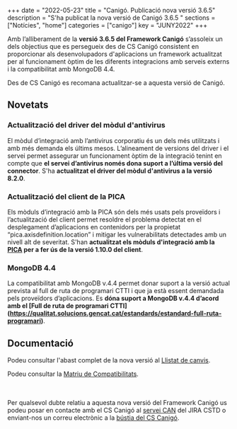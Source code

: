 +++
date = "2022-05-23"
title = "Canigó. Publicació nova versió 3.6.5"
description = "S'ha publicat la nova versió de Canigó 3.6.5 "
sections = ["Notícies", "home"]
categories = ["canigo"]
key = "JUNY2022"
+++

Amb l’alliberament de la **versió 3.6.5 del Framework Canigó** s’assoleix un dels objectius que es persegueix
des de CS Canigó consistent en proporcionar als desenvolupadors d'aplicacions un framework actualitzat per al
funcionament òptim de les diferents integracions amb serveis externs i la compatibilitat amb MongoDB 4.4.

Des de CS Canigó es recomana actualitzar-se a aquesta versió de Canigó.

## Novetats

### Actualització del driver del mòdul d'antivirus

El mòdul d’integració amb l’antivirus corporatiu és un dels més utilitzats i amb més demanda els últims mesos.
L’alineament de versions del driver i el servei permet assegurar un funcionament òptim de la integració
tenint en compte que **el servei d’antivirus només dona suport a l’última versió del connector**.
S'ha **actualitzat el driver del mòdul d'antivirus a la versió 8.2.0**.

### Actualització del client de la PICA

Els mòduls d’integració amb la PICA són dels més usats pels proveïdors i l’actualització del client permet
resoldre el problema detectat en el desplegament d’aplicacions en contenidors per la propietat “pica.axisdefinition.location”
i mitigar les vulnerabilitats detectades amb un nivell alt de severitat.
S'han **actualitzat els mòduls d'integració amb la [PICA](http://transversals.ctti.intranet.gencat.cat/sol-pica/integracio/)
per a fer ús de la versió 1.10.0 del client**.

### MongoDB 4.4

La compatibilitat amb MongoDB v.4.4 permet donar suport a la versió actual prevista al  full de ruta de programari
CTTI i que ja està essent demandada pels proveïdors d’aplicacions.
Es **dóna suport a MongoDB v.4.4 d’acord amb el [Full de ruta de programari CTTI]
(https://qualitat.solucions.gencat.cat/estandards/estandard-full-ruta-programari)**.

## Documentació

Podeu consultar l'abast complet de la nova versió al
[Llistat de canvis](/plataformes/canigo/documentacio-per-versions/3.6LTS/3.6.5/llistat-de-canvis/).

Podeu consultar la [Matriu de Compatibilitats](/plataformes/canigo/documentacio-per-versions/3.6LTS/3.6.5/moduls/compatibilitat-per-modul/).

<br/><br/>
Per qualsevol dubte relatiu a aquesta nova versió del Framework Canigó us podeu posar en contacte amb el CS Canigó
al [servei CAN](https://cstd.ctti.gencat.cat/jiracstd/projects/CAN) del JIRA CSTD o enviant-nos un correu electrònic
a la [bústia del CS Canigó](mailto:oficina-tecnica.canigo.ctti@gencat.cat).